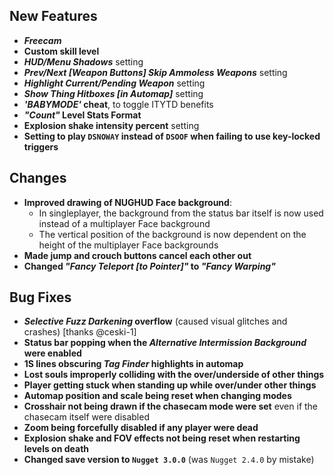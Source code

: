 ## New Features

- **_Freecam_**
- **Custom skill level**
- **_HUD/Menu Shadows_** setting
- **_Prev/Next [Weapon Buttons] Skip Ammoless Weapons_** setting
- **_Highlight Current/Pending Weapon_** setting
- **_Show Thing Hitboxes [in Automap]_** setting
- **_'BABYMODE'_ cheat**, to toggle ITYTD benefits
- **_"Count"_ Level Stats Format**
- **Explosion shake intensity percent** setting
- **Setting to play `DSNOWAY` instead of `DSOOF` when failing to use key-locked triggers**

## Changes

- **Improved drawing of NUGHUD Face background**:
  - In singleplayer, the background from the status bar itself is now used
    instead of a multiplayer Face background
  - The vertical position of the background is now dependent on the height
    of the multiplayer Face backgrounds
- **Made jump and crouch buttons cancel each other out**
- **Changed _"Fancy Teleport [to Pointer]"_ to _"Fancy Warping"_**

## Bug Fixes

- **_Selective Fuzz Darkening_ overflow** (caused visual glitches and crashes) [thanks @ceski-1]
- **Status bar popping when the _Alternative Intermission Background_ were enabled**
- **1S lines obscuring _Tag Finder_ highlights in automap**
- **Lost souls improperly colliding with the over/underside of other things**
- **Player getting stuck when standing up while over/under other things**
- **Automap position and scale being reset when changing modes**
- **Crosshair not being drawn if the chasecam mode were set** even if the chasecam itself were disabled
- **Zoom being forcefully disabled if any player were dead**
- **Explosion shake and FOV effects not being reset when restarting levels on death**
- **Changed save version to `Nugget 3.0.0`** (was `Nugget 2.4.0` by mistake)
